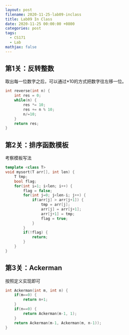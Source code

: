 ```yaml
---
layout: post
filename: 2020-11-25-lab09-inclass
title: Lab09 In Class
date: 2020-11-25 00:00:00 +0800
categories: post
tags:
  - CS171
  - Lab
mathjax: false
---
```


## 第1关：反转整数
取出每一位数字之后，可以通过*10的方式把数字往左移一位。

```cpp
int reverse(int n) {
    int res = 0;
    while(n) {
        res *= 10;
        res += n % 10;
        n/=10;
    }
    return res;
}
```

## 第2关：排序函数模板

考察模板写法

```cpp
template <class T>
void mysort(T arr[], int len) {
    T tmp;
    bool flag;
    for(int i=1; i<len; i++) {
        flag = false;
        for(int j=0; j<len-i; j++) {
            if(arr[j] > arr[j+1]) {
                tmp = arr[j];
                arr[j] = arr[j+1];
                arr[j+1] = tmp;
                flag = true;
            }
        }
        if(!flag) {
            return;
        }
    }
}
```

## 第3关：Ackerman
按照定义实现即可

```cpp
int Ackerman(int m, int n) {
    if(m==0) {
        return n+1;
    }
    if(n==0) {
        return Ackerman(m-1, 1);
    }
    return Ackerman(m-1, Ackerman(m, n-1));
}
```
